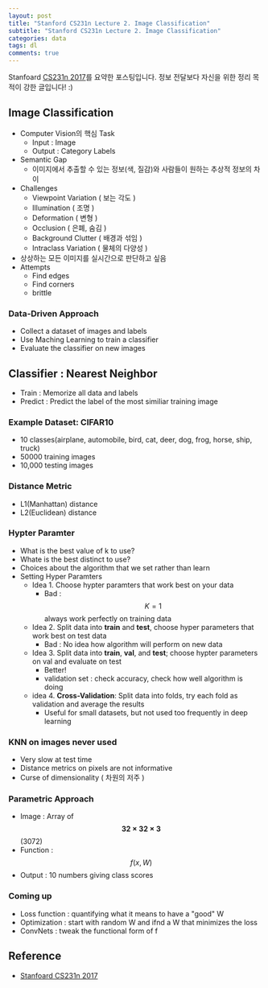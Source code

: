 ```yaml
---
layout: post
title: "Stanford CS231n Lecture 2. Image Classification"
subtitle: "Stanford CS231n Lecture 2. Image Classification"
categories: data
tags: dl
comments: true
---
```

Stanfoard [CS231n 2017](https://www.youtube.com/watch?v=vT1JzLTH4G4&list=PL3FW7Lu3i5JvHM8ljYj-zLfQRF3EO8sYv&index=0)를 요약한 포스팅입니다. 정보 전달보다 자신을 위한 정리 목적이 강한 글입니다! :)


## Image Classification
- Computer Vision의 핵심 Task
	- Input : Image
	- Output : Category Labels
- Semantic Gap
	- 이미지에서 추출할 수 있는 정보(색, 질감)와 사람들이 원하는 추상적 정보의 차이
- Challenges
	- Viewpoint Variation ( 보는 각도 )
	- Illumination ( 조명 )
	- Deformation ( 변형 ) 
	- Occlusion ( 은폐, 숨김 )		 
	- Background Clutter ( 배경과 섞임 )
	- Intraclass Variation ( 물체의 다양성 )
- 상상하는 모든 이미지를 실시간으로 판단하고 싶음
- Attempts
	- Find edges
	- Find corners
	- brittle

### Data-Driven Approach
- Collect a dataset of images and labels
- Use Maching Learning to train a classifier
- Evaluate the classifier on new images 

## Classifier : Nearest Neighbor
- Train : Memorize all data and labels
- Predict : Predict the label of the most similiar training image
	
### Example Dataset: CIFAR10
- 10 classes(airplane, automobile, bird, cat, deer, dog, frog, horse, ship, truck)
- 50000 training images
- 10,000 testing images	
	
### Distance Metric
- L1(Manhattan) distance
- L2(Euclidean) distance

### Hypter Paramter
- What is the best value of k to use?
- Whate is the best distinct to use?
- Choices about the algorithm that we set rather than learn
- Setting Hyper Paramters
	- Idea 1. Choose hypter paramters that work best on your data 
		- Bad : $$K=1$$ always work perfectly on training data
	- Idea 2. Split data into **train** and **test**, choose hyper parameters that work best on test data
		- Bad : No idea how algorithm will perform on new data
	- Idea 3. Split data into **train**, **val**, and **test**; choose hypter parameters on val and evaluate on test
		- Better! 
		- validation set : check accuracy, check how well algorithm is doing
	- idea 4. **Cross-Validation**: Split data into folds, try each fold as validation and average the results
		- Useful for small datasets, but not used too frequently in deep learning

### KNN on images never used
- Very slow at test time
- Distance metrics on pixels are not informative
- Curse of dimensionality ( 차원의 저주 )

### Parametric Approach
- Image : Array of **$$32\times 32\times 3$$** (3072)
- Function : $$f(x,W)$$
- Output : 10 numbers giving class scores

### Coming up
- Loss function : quantifying what it means to have a "good" W
- Optimization : start with random W and ifnd a W that minimizes the loss
- ConvNets : tweak the functional form of f

## Reference
- [Stanfoard CS231n 2017](https://www.youtube.com/watch?v=vT1JzLTH4G4&list=PL3FW7Lu3i5JvHM8ljYj-zLfQRF3EO8sYv&index=0)